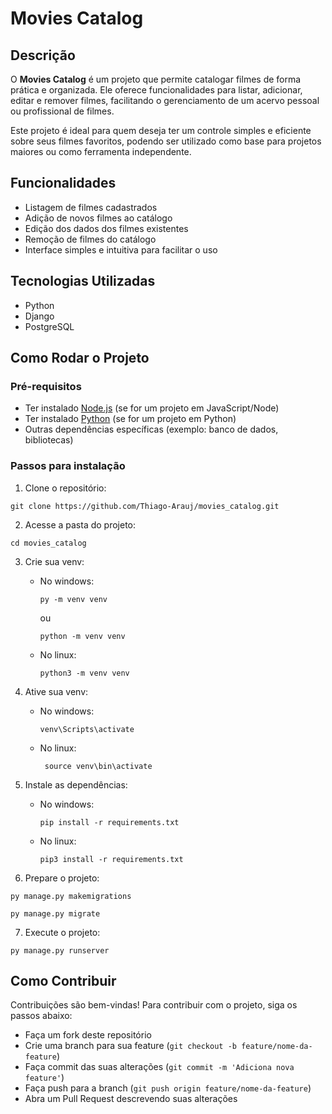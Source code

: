 # Movies Catalog

## Descrição

O **Movies Catalog** é um projeto que permite catalogar filmes de forma prática e organizada. Ele oferece funcionalidades para listar, adicionar, editar e remover filmes, facilitando o gerenciamento de um acervo pessoal ou profissional de filmes.

Este projeto é ideal para quem deseja ter um controle simples e eficiente sobre seus filmes favoritos, podendo ser utilizado como base para projetos maiores ou como ferramenta independente.

## Funcionalidades

- Listagem de filmes cadastrados
- Adição de novos filmes ao catálogo
- Edição dos dados dos filmes existentes
- Remoção de filmes do catálogo
- Interface simples e intuitiva para facilitar o uso

## Tecnologias Utilizadas

- Python
- Django
- PostgreSQL

## Como Rodar o Projeto

### Pré-requisitos

- Ter instalado [Node.js](https://nodejs.org/) (se for um projeto em JavaScript/Node)
- Ter instalado [Python](https://www.python.org/) (se for um projeto em Python)
- Outras dependências específicas (exemplo: banco de dados, bibliotecas)

### Passos para instalação

1. Clone o repositório:
```
git clone https://github.com/Thiago-Arauj/movies_catalog.git
```

2. Acesse a pasta do projeto:
```
cd movies_catalog
```

3. Crie sua venv:
   - No windows:
      ```
      py -m venv venv
      ```
      ou
      ```
      python -m venv venv
      ```
    - No linux:
      ```
      python3 -m venv venv
      ```
4. Ative sua venv:
   - No windows:
      ```
      venv\Scripts\activate
      ```
   - No linux:
     ```
      source venv\bin\activate
     ```

5. Instale as dependências:
   - No windows:
      ```
      pip install -r requirements.txt
      ```
   - No linux:
     ```
     pip3 install -r requirements.txt
     ```
6. Prepare o projeto:
```
py manage.py makemigrations
```
```
py manage.py migrate
```
7. Execute o projeto:
```
py manage.py runserver
```

## Como Contribuir

Contribuições são bem-vindas! Para contribuir com o projeto, siga os passos abaixo:

- Faça um fork deste repositório
- Crie uma branch para sua feature (`git checkout -b feature/nome-da-feature`)
- Faça commit das suas alterações (`git commit -m 'Adiciona nova feature'`)
- Faça push para a branch (`git push origin feature/nome-da-feature`)
- Abra um Pull Request descrevendo suas alterações
